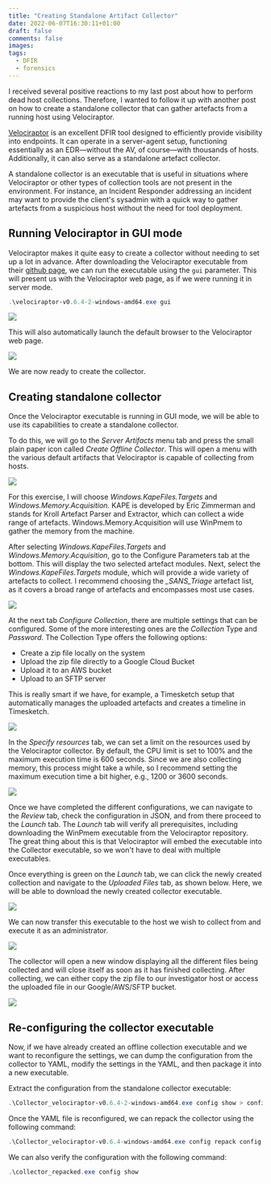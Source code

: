 ```yaml
---
title: "Creating Standalone Artifact Collector"
date: 2022-06-07T16:30:11+01:00
draft: false
comments: false
images:
tags:
  - DFIR
  - forensics
---
```


I received several positive reactions to my last post about how to perform dead host collections. Therefore, I wanted to follow it up with another post on how to create a standalone collector that can gather artefacts from a running host using Velociraptor.

[Velociraptor](https://docs.velociraptor.app/) is an excellent DFIR tool designed to efficiently provide visibility into endpoints. It can operate in a server-agent setup, functioning essentially as an EDR—without the AV, of course—with thousands of hosts. Additionally, it can also serve as a standalone artefact collector.

A standalone collector is an executable that is useful in situations where Velociraptor or other types of collection tools are not present in the environment. For instance, an Incident Responder addressing an incident may want to provide the client's sysadmin with a quick way to gather artefacts from a suspicious host without the need for tool deployment.

## Running Velociraptor in GUI mode

Velociraptor makes it quite easy to create a collector without needing to set up a lot in advance. After downloading the Velociraptor executable from their [github page](https://github.com/Velocidex/velociraptor), we can run the executable using the `gui` parameter. This will present us with the Velociraptor web page, as if we were running it in server mode.

```powershell
.\velociraptor-v0.6.4-2-windows-amd64.exe gui
```

![](/img/offlinecollect/20220603171710.png)

This will also automatically launch the default browser to the Velociraptor web page.

![](/img/offlinecollect/20220603172257.png)

We are now ready to create the collector.

## Creating standalone collector
Once the Velociraptor executable is running in GUI mode, we will be able to use its capabilities to create a standalone collector.

To do this, we will go to the *Server Artifacts* menu tab and press the small plain paper icon called *Create Offline Collector*. This will open a menu with the various default artifacts that Velociraptor is capable of collecting from hosts.

![](/img/offlinecollect/20220603172949.png)

For this exercise, I will choose *Windows.KapeFiles.Targets* and *Windows.Memory.Acquisition*. KAPE is developed by Eric Zimmerman and stands for Kroll Artefact Parser and Extractor, which can collect a wide range of artefacts. Windows.Memory.Acquisition will use WinPmem to gather the memory from the machine.

After selecting *Windows.KapeFiles.Targets* and *Windows.Memory.Acquisition*, go to the Configure Parameters tab at the bottom. This will display the two selected artefact modules. Next, select the *Windows.KapeFiles.Targets* module, which will provide a wide variety of artefacts to collect. I recommend choosing the *_SANS_Triage* artefact list, as it covers a broad range of artefacts and encompasses most use cases.

![](/img/offlinecollect/20220603174026.png)

At the next tab *Configure Collection*, there are multiple settings that can be configured. Some of the more interesting ones are the *Collection* Type and *Password*. The Collection Type offers the following options:
- Create a zip file locally on the system
- Upload the zip file directly to a Google Cloud Bucket
- Upload it to an AWS bucket
- Upload to an SFTP server

This is really smart if we have, for example, a Timesketch setup that automatically manages the uploaded artefacts and creates a timeline in Timesketch.

![](/img/offlinecollect/20220603174333.png)

In the *Specify resources* tab, we can set a limit on the resources used by the Velociraptor collector. By default, the CPU limit is set to 100% and the maximum execution time is 600 seconds. Since we are also collecting memory, this process might take a while, so I recommend setting the maximum execution time a bit higher, e.g., 1200 or 3600 seconds.

![](/img/offlinecollect/20220603174843.png)

Once we have completed the different configurations, we can navigate to the *Review* tab, check the configuration in JSON, and from there proceed to the *Launch* tab. The *Launch* tab will verify all prerequisites, including downloading the WinPmem executable from the Velociraptor repository. The great thing about this is that Velociraptor will embed the executable into the Collector executable, so we won't have to deal with multiple executables.

Once everything is green on the *Launch* tab, we can click the newly created collection and navigate to the *Uploaded Files* tab, as shown below. Here, we will be able to download the newly created collector executable.

![](/img/offlinecollect/20220603175002.png)

We can now transfer this executable to the host we wish to collect from and execute it as an administrator.

![](/img/offlinecollect/20220603175217.png)


The collector will open a new window displaying all the different files being collected and will close itself as soon as it has finished collecting. After collecting, we can either copy the zip file to our investigator host or access the uploaded file in our Google/AWS/SFTP bucket.

![](/img/offlinecollect/20220603175305.png)

## Re-configuring the collector executable
Now, if we have already created an offline collection executable and we want to reconfigure the settings, we can dump the configuration from the collector to YAML, modify the settings in the YAML, and then package it into a new executable.

Extract the configuration from the standalone collector executable:

```powershell
.\Collector_velociraptor-v0.6.4-2-windows-amd64.exe config show > config.yaml
```

Once the YAML file is reconfigured, we can repack the collector using the following command:

```powershell
.\Collector_velociraptor-v0.6.4-windows-amd64.exe config repack config.yaml collector_repacked.exe
```

We can also verify the configuration with the following command:

```powershell
.\collector_repacked.exe config show
```

